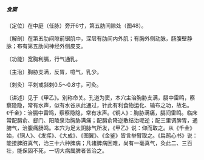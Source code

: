 ##### 食窦

〔定位〕在中庭（任脉）旁开6寸，第五肋间隙处（图48）。

〔解剖〕在第五肋间隙前锯肌中，深层有肋间内外肌；有胸外侧动脉，肠腹壁静脉；布有第五肋间神经外侧皮支。

〔功能〕宽胸利膈，行气通乳。

〔主治〕胸胁支满，反胃，噫气，乳少。

〔刺灸〕平刺或斜刺0.5～0.8寸，可灸。

〔讲述〕见于《甲乙》。别称命关。孔道为窦，本穴主治胸胁支满，膈中雷鸣，察察隐隐，常有水声，似有水谷从此通过，针此有利食物运化、输布之功，故名。《千金》：治膈中雷鸣，察察隐隐，常有水声。《铜人》：胸胁满痛，膈间雷鸣。临床常配膈俞、郄门、阳陵泉治胸胁满痛；配膈俞降逆散结治呃逆；配三里调脾胃，通腑气，治腹痛肠鸣。本穴为足太阴脉气所发，《甲乙》说：仰而取之。从《千金》始，《铜人》、《发挥》、《大成》、《图翼》、《金鉴》皆言举臂取之。《扁鹄心书》说：能接脾脏真气，治三十六种脾病；凡诸脾病困难，尚有一毫真气，灸此二、三百壮，能保固不死，一切大病属脾者皆治之。
